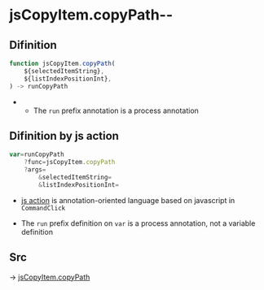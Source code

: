 # jsCopyItem.copyPath--

## Difinition

```js.js
function jsCopyItem.copyPath(
	${selectedItemString},
	${listIndexPositionInt},
) -> runCopyPath
```

- - The `run` prefix annotation is a process annotation


## Difinition by js action

```js.js
var=runCopyPath
	?func=jsCopyItem.copyPath
	?args=
		&selectedItemString=
		&listIndexPositionInt=
```

- [js action](#) is annotation-oriented language based on javascript in `CommandClick`

- The `run` prefix definition on `var` is a process annotation, not a variable definition

## Src

-> [jsCopyItem.copyPath](https://github.com/puutaro/CommandClick/blob/master/app/src/main/java/com/puutaro/commandclick/fragment_lib/terminal_fragment/js_interface/list_index/JsCopyItem.kt#L28)



